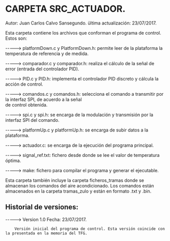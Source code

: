 CARPETA SRC_ACTUADOR.
====================

Autor: Juan Carlos Calvo Sansegundo.
ültima actualización: 23/07/2017.

Esta carpeta contiene los archivos que conforman el programa de control. Estos son:

 -----> platformDown.c y PlatformDown.h: permite leer de la plataforma la temperatura de referencia y de medida.

 -----> comparador.c y comparador.h: realiza el cálculo de la señal de error (entrada del controlador PID).

 -----> PID.c y PID.h: implementa el controlador PID discreto y cálcula la acción de control.

 -----> comandos.c y comandos.h: selecciona el comando a transmitir por la interfaz SPI, de acuerdo a la señal	
				 de control obtenida.

 -----> spi.c y spi.h: se encarga de la modulación y transmisión por la interfaz SPI del comando.
 
 -----> platformUp.c y platformUp.h: se encarga de subir datos a la plataforma.

 -----> actuador.c: se encarga de la ejecución del programa principal.

 -----> signal_ref.txt: fichero desde donde se lee el valor de temperatura óptima.

 -----> make: fichero para compilar el programa y generar el ejecutable.

Esta carpeta también incluye la carpeta ficheros_tramas donde se almacenan los comandos del aire acondicionado.
Los comandos están almacenados en la carpeta tramas_zulo y están en formato .txt y .bin.


Historial de versiones:
-----------------------

 -----> Version 1.0 Fecha: 23/07/2017.
        
        Versión inicial del programa de control. Esta versión coincide con la presentada en la memoria del TFG.

 
